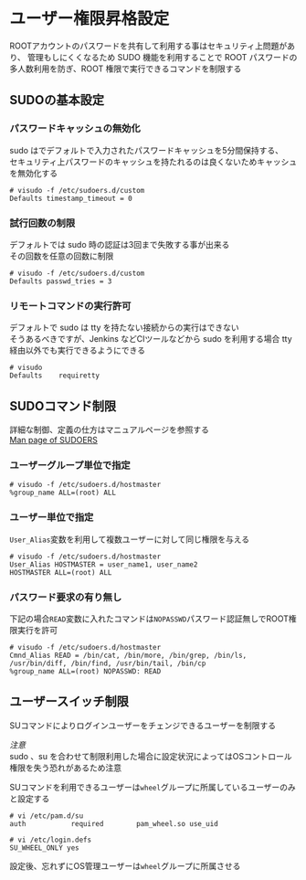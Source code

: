 # ユーザー権限昇格設定
ROOTアカウントのパスワードを共有して利用する事はセキュリティ上問題があり、
管理もしにくくなるため SUDO 機能を利用することで ROOT パスワードの多人数利用を防ぎ、ROOT 権限で実行できるコマンドを制限する  

## SUDOの基本設定

### パスワードキャッシュの無効化  
sudo はでデフォルトで入力されたパスワードキャッシュを5分間保持する、  
セキュリティ上パスワードのキャッシュを持たれるのは良くないためキャッシュを無効化する  

```
# visudo -f /etc/sudoers.d/custom
Defaults timestamp_timeout = 0
```

### 試行回数の制限  
デフォルトでは sudo 時の認証は3回まで失敗する事が出来る  
その回数を任意の回数に制限  

```
# visudo -f /etc/sudoers.d/custom
Defaults passwd_tries = 3
```

### リモートコマンドの実行許可  
デフォルトで sudo は tty を持たない接続からの実行はできない  
そうあるべきですが、Jenkins などCIツールなどから sudo を利用する場合 tty 経由以外でも実行できるようにできる  

```
# visudo
Defaults    requiretty
```

## SUDOコマンド制限
詳細な制御、定義の仕方はマニュアルページを参照する  
<i class="fas fa-external-link-alt"></i> [Man page of SUDOERS](https://linuxjm.osdn.jp/html/sudo/man5/sudoers.5.html)  

### ユーザーグループ単位で指定  

```
# visudo -f /etc/sudoers.d/hostmaster
%group_name ALL=(root) ALL
```

### ユーザー単位で指定  
`User_Alias`変数を利用して複数ユーザーに対して同じ権限を与える  

```
# visudo -f /etc/sudoers.d/hostmaster
User_Alias HOSTMASTER = user_name1, user_name2
HOSTMASTER ALL=(root) ALL
```

### パスワード要求の有り無し  
下記の場合`READ`変数に入れたコマンドは`NOPASSWD`パスワード認証無しでROOT権限実行を許可  

```
# visudo -f /etc/sudoers.d/hostmaster
Cmnd_Alias READ = /bin/cat, /bin/more, /bin/grep, /bin/ls, /usr/bin/diff, /bin/find, /usr/bin/tail, /bin/cp
%group_name ALL=(root) NOPASSWD: READ
```

## ユーザースイッチ制限
SUコマンドによりログインユーザーをチェンジできるユーザーを制限する  

<i class="fas fa-exclamation-triangle">注意</i>  
sudo 、su を合わせて制限利用した場合に設定状況によってはOSコントロール権限を失う恐れがあるため注意  

SUコマンドを利用できるユーザーは`wheel`グループに所属しているユーザーのみと設定する  

```
# vi /etc/pam.d/su
auth           required        pam_wheel.so use_uid
```

```
# vi /etc/login.defs
SU_WHEEL_ONLY yes
```

設定後、忘れずにOS管理ユーザーは`wheel`グループに所属させる  
